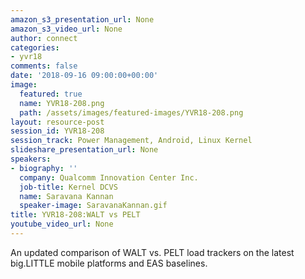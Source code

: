 ```yaml
---
amazon_s3_presentation_url: None
amazon_s3_video_url: None
author: connect
categories:
- yvr18
comments: false
date: '2018-09-16 09:00:00+00:00'
image:
  featured: true
  name: YVR18-208.png
  path: /assets/images/featured-images/YVR18-208.png
layout: resource-post
session_id: YVR18-208
session_track: Power Management, Android, Linux Kernel
slideshare_presentation_url: None
speakers:
- biography: ''
  company: Qualcomm Innovation Center Inc.
  job-title: Kernel DCVS
  name: Saravana Kannan
  speaker-image: SaravanaKannan.gif
title: YVR18-208:WALT vs PELT
youtube_video_url: None
---
```


An updated comparison of WALT vs. PELT load trackers on the latest big.LITTLE mobile platforms and EAS baselines.